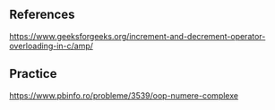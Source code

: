 ## References 

https://www.geeksforgeeks.org/increment-and-decrement-operator-overloading-in-c/amp/

## Practice
https://www.pbinfo.ro/probleme/3539/oop-numere-complexe

